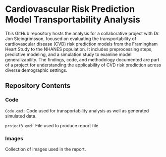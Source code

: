 # Cardiovascular Risk Prediction Model Transportability Analysis

This GitHub repository hosts the analysis for a collaborative project with Dr. Jon Steingrimsson, focused on evaluating the transportability of cardiovascular disease (CVD) risk prediction models from the Framingham Heart Study to the NHANES population. It includes preprocessing steps, predictive modeling, and a simulation study to examine model generalizability. The findings, code, and methodology documented are part of a project for understanding the applicability of CVD risk prediction across diverse demographic settings.

## Repository Contents
### Code
`Code.qmd:` Code used for transportability analysis as well as generated simulated data.

`project3.qmd:` File used to produce report file.

### Images
Collection of images used in the report.
